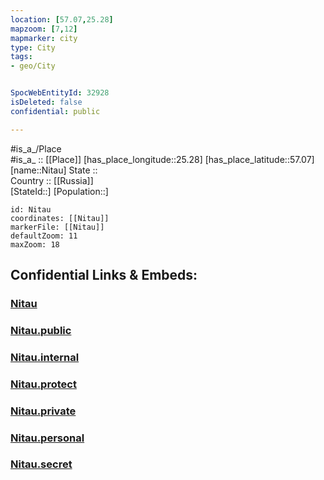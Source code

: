```yaml
---
location: [57.07,25.28] 
mapzoom: [7,12] 
mapmarker: city 
type: City
tags:
- geo/City


SpocWebEntityId: 32928
isDeleted: false
confidential: public

---
```

#is_a_/Place  
#is_a_ :: [[Place]] 
[has_place_longitude::25.28] 
[has_place_latitude::57.07] 
[name::Nitau] 
State ::  
Country :: [[Russia]]  
[StateId::] 
[Population::] 



```leaflet
id: Nitau
coordinates: [[Nitau]] 
markerFile: [[Nitau]] 
defaultZoom: 11 
maxZoom: 18
```


## Confidential Links & Embeds: 

### [Nitau](/_Standards/Earth/Continent/Europe/Europe~North/Latvia/Counties/Amatas/City/Nitau.md) 

### [Nitau.public](/_public/Earth/Continent/Europe/Europe~North/Latvia/Counties/Amatas/City/Nitau.public.md) 

### [Nitau.internal](/_internal/Earth/Continent/Europe/Europe~North/Latvia/Counties/Amatas/City/Nitau.internal.md) 

### [Nitau.protect](/_protect/Earth/Continent/Europe/Europe~North/Latvia/Counties/Amatas/City/Nitau.protect.md) 

### [Nitau.private](/_private/Earth/Continent/Europe/Europe~North/Latvia/Counties/Amatas/City/Nitau.private.md) 

### [Nitau.personal](/_personal/Earth/Continent/Europe/Europe~North/Latvia/Counties/Amatas/City/Nitau.personal.md) 

### [Nitau.secret](/_secret/Earth/Continent/Europe/Europe~North/Latvia/Counties/Amatas/City/Nitau.secret.md)

